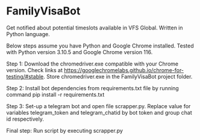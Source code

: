 # FamilyVisaBot
Get notified about potential timeslots available in VFS Global. Written in Python language.

Below steps assume you have Python and Google Chrome installed. Tested with Python version 3.10.5 and Google Chrome version 116.

Step 1: Download the chromedriver.exe compatible with your Chrome version. Check links at https://googlechromelabs.github.io/chrome-for-testing/#stable. Store chromedriver.exe in the FamilyVisaBot project folder.

Step 2: Install bot dependencies from requirements.txt file by running command pip install -r requirements.txt

Step 3: Set-up a telegram bot and open file scrapper.py. Replace value for variables telegram_token and telegram_chatid by bot token and group chat id respectively.

Final step: Run script by executing scrapper.py
